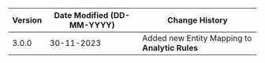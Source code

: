 | **Version** | **Date Modified (DD-MM-YYYY)** | **Change History**                                                 |
|-------------|--------------------------------|--------------------------------------------------------------------|
| 3.0.0       | 30-11-2023                     | Added new Entity Mapping to **Analytic Rules**                     |